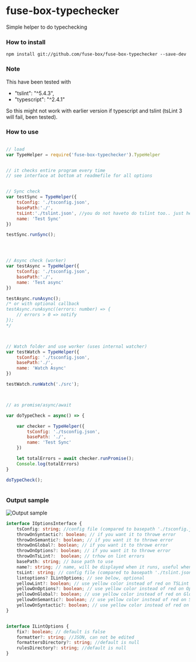 # fuse-box-typechecker
Simple helper to do typechecking

### How to install
```npm install git://github.com/fuse-box/fuse-box-typechecker --save-dev```


### Note
This have been tested with
 * "tslint": "^5.4.3",
 * "typescript": "^2.4.1"

So this might not work with earlier version if typescript and tslint (tsLint 3 will fail, been tested).


### How to use
```javascript

// load
var TypeHelper = require('fuse-box-typechecker').TypeHelper


// it checks entire program every time
// see interface at bottom at readmefile for all options


// Sync check
var testSync = TypeHelper({
    tsConfig: './tsconfig.json',
    basePath:'./',
    tsLint:'./tslint.json', //you do not haveto do tslint too.. just here to show how.
    name: 'Test Sync'
})

testSync.runSync();




// Async check (worker)
var testAsync = TypeHelper({
    tsConfig: './tsconfig.json',
    basePath:'./',
    name: 'Test async'
})

testAsync.runAsync();
/* or with optional callback
testAsync.runAsync((errors: number) => {
    // errors > 0 => notify
});
*/ 



// Watch folder and use worker (uses internal watcher)
var testWatch = TypeHelper({
    tsConfig: './tsconfig.json',
    basePath:'./',
    name: 'Watch Async'
})

testWatch.runWatch('./src');



// as promise/async/await

var doTypeCheck = async() => {

    var checker = TypeHelper({
        tsConfig: './tsconfig.json',
        basePath: './',
        name: 'Test Sync'
    })

    let totalErrors = await checker.runPromise();
    Console.log(totalErrors)
}

doTypeCheck();



```

### Output sample
![Output sample](https://github.com/fuse-box/fuse-box-typechecker/raw/master/image/sampleNew2.png "Output sample")



```typescript
interface IOptionsInterface {
    tsConfig: string; //config file (compared to basepath './tsconfig.json')
    throwOnSyntactic?: boolean; // if you want it to throwe error
    throwOnSemantic?: boolean; // if you want it to throwe error
    throwOnGlobal?: boolean; // if you want it to throwe error
    throwOnOptions?: boolean; // if you want it to throwe error
    throwOnTsLint?:  boolean; // trhow on lint errors
    basePath: string; // base path to use
    name?: string; // name, will be displayed when it runs, useful when you have more then 1
    tsLint: string; // config file (compared to basepath './tslint.json')
    lintoptions? ILintOptions; // see below, optional
    yellowLint?: boolean; // use yellow color instead of red on TSLint errors
    yellowOnOptions?: boolean; // use yellow color instead of red on Options errors
    yellowOnGlobal?: boolean; // use yellow color instead of red on Global errors
    yellowOnSemantic?: boolean; // use yellow color instead of red on Semantic errors
    yellowOnSyntactic?: boolean; // use yellow color instead of red on Syntactic errors
}


interface ILintOptions {
    fix?: boolean; // default is false
    formatter?: string; //JSON, can not be edited
    formattersDirectory?: string; //default is null
    rulesDirectory?: string; //default is null
}
```
